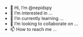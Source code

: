- 👋 Hi, I’m @nepidspy
- 👀 I’m interested in ...
- 🌱 I’m currently learning ...
- 💞️ I’m looking to collaborate on ...
- 📫 How to reach me ...

<!---
nepidspy/nepidspy is a ✨ special ✨ repository because its `README.md` (this file) appears on your GitHub profile.
You can click the Preview link to take a look at your changes.
--->
